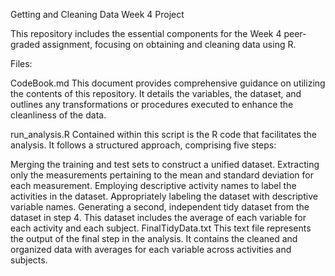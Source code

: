 Getting and Cleaning Data Week 4 Project

This repository includes the essential components for the Week 4 peer-graded assignment, focusing on obtaining and cleaning data using R.

Files:

CodeBook.md
This document provides comprehensive guidance on utilizing the contents of this repository. It details the variables, the dataset, and outlines any transformations or procedures executed to enhance the cleanliness of the data.

run_analysis.R
Contained within this script is the R code that facilitates the analysis. It follows a structured approach, comprising five steps:

Merging the training and test sets to construct a unified dataset.
Extracting only the measurements pertaining to the mean and standard deviation for each measurement.
Employing descriptive activity names to label the activities in the dataset.
Appropriately labeling the dataset with descriptive variable names.
Generating a second, independent tidy dataset from the dataset in step 4. This dataset includes the average of each variable for each activity and each subject.
FinalTidyData.txt
This text file represents the output of the final step in the analysis. It contains the cleaned and organized data with averages for each variable across activities and subjects.
